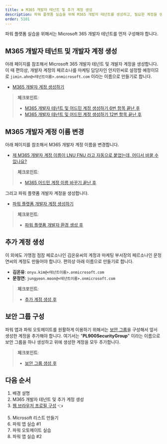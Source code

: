 ```yaml
---
title: ➕ M365 개발자 테넌트 및 추가 계정 생성
description: 파워 플랫폼 실습을 위해 M365 개발자 테넌트를 생성하고, 필요한 계정을 생성합니다.
order: 5101
---
```


파워 플랫폼 실습을 위해서는 Microsoft 365 개발자 테넌트를 먼저 구성해야 합니다.


## M365 개발자 테넌트 및 개발자 계정 생성 ##

아래 페이지를 참조해서 Microsoft 365 개발자 테넌트 및 개발자 계정을 생성합니다. 이 때 편의상, 개발자 계정의 페르소나를 마케팅 담당자인 안지민씨로 설정할 예정이므로 `jimin.ahn@<테넌트이름>.onmicrosoft.com` 이라는 이름으로 만들기로 합니다.

* [M365 개발자 계정 생성하기](/m365/m365-dev-setup)

> **체크포인트**:
> 
> * [M365 개발자 테넌트 및 어드민 계정 생성하기 6번 항목 끝난 후](https://aka.ms/fdk/workshop/checkin/01)
> * [M365 개발자 테넌트 및 어드민 계정 생성하기 12번 항목 끝난 후](https://aka.ms/fdk/workshop/checkin/02)


## M365 개발자 계정 이름 변경 ##

아래 페이지를 참조해서 M365 개발자 계정 이름을 변경합니다.

* [제 M365 개발자 계정 이름이 LNU FNU 라고 자동으로 붙었는데, 어디서 바꿀 수 있나요?](https://github.com/fusiondevkr/pl900/discussions/27)

> **체크포인트**:
> 
> * [M365 어드민 계정 이름 바꾸기 끝난 후](https://aka.ms/fdk/workshop/checkin/03)


그리고 파워 플랫폼 개발자 계정을 생성합니다.

* [파워 플랫폼 개발자 계정 생성하기](/pp/pp-dev-setup)

> **체크포인트**:
> 
> * [파워 플랫폼 개발자 환경 생성 후](https://aka.ms/fdk/workshop/checkin/04)


## 추가 계정 생성 ##

이 외에도 가맹점 점잠 페로소나인 김온유씨의 계정과 마케팅 부서장의 페르소나인 문정연씨의 계정도 만들어야 합니다. 편의상 아래 이름으로 만들기로 합니다.

* **김온유**: `onyu.kim@<테넌트이름>.onmicrosoft.com`
* **문정연**: `jungyeon.moon@<테넌트이름>.onmicrosoft.com`

> **체크포인트**:
> 
> * [추가 계정 생성 후](https://aka.ms/fdk/workshop/checkin/05)


## 보안 그룹 구성 ##

파워 앱과 파워 오토메이트를 원활하게 이용하기 위해서는 [보안 그룹][m365 security group]을 구성해서 앞서 생성한 계정을 추가해야 합니다. 여기서는 "**PL900SecurityGroup**" 이라는 이름으로 보안 그룹을 하나 생성하고 위에 생성한 계정을 모두 추가합니다.

> **체크포인트**:
> 
> * [보안 그룹 생성 후](https://aka.ms/fdk/workshop/checkin/06)


## 다음 순서 ##

1. 배경 설명
2. M365 개발자 테넌트 및 추가 계정 생성
3. [웹 브라우저 프로필 구성][handson browser profile] 👈
<!-- 4. M365 개발자 계정 등록 -->
5. Microsoft 리스트 만들기
6. 파워 앱 실습 #1
7. 파워 오토메이트 실습
8. 파워 앱 실습 #2


[m365 security group]: https://docs.microsoft.com/ko-kr/microsoft-365/admin/email/create-edit-or-delete-a-security-group?WT.mc_id=power-34890-juyoo

[handson background]: ../background
[handson m365 create]: ../m365-account-setup
[handson browser profile]: ../web-browser-setup
[handson m365 rego]: ../m365-account-registration
[handson m365 list]: ../m365-list
[handson pas 1]: ../power-apps-1
[handson pau]: ../power-automate
[handson pas 2]: ../power-apps-2
